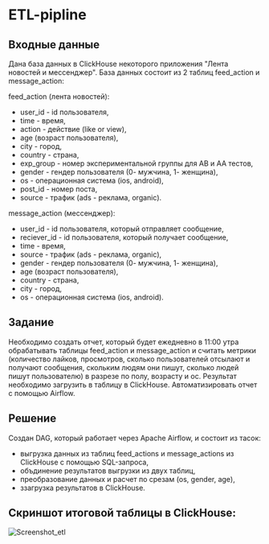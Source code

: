 # ETL-pipline

## Входные данные

Дана база данных в ClickHouse некоторого приложения "Лента новостей и мессенджер". База данных состоит из 2 таблиц feed_action и message_action: 

feed_action (лента новостей):
- user_id - id пользователя,
- time - время,
- action - действие (like or view),
- age (возраст пользователя),
- city - город,
- country - страна,
- exp_group - номер экспериментальной группы для AB и AA тестов,
- gender - гендер пользователя (0- мужчина, 1- женщина),
- os - операционная система (ios, android),
- post_id - номер поста,
- source - трафик (ads - реклама, organic).

message_action (мессенджер):
- user_id - id пользователя, который отправляет сообщение,
- reciever_id - id пользователя, который получает сообщение,
- time - время,
- source - трафик (ads - реклама, organic),
- gender - гендер пользователя (0- мужчина, 1- женщина),
- age (возраст пользователя),
- country - страна,
- city - город,
- os - операционная система (ios, android).

## Задание

Необходимо создать отчет, который будет ежедневно в 11:00 утра обрабатывать таблицы feed_action и message_action и считать метрики (количество лайков, просмотров, сколько пользователей отсылают и получают сообщения, скольким людям они пишут, сколько людей пишут пользователю) в разрезе по полу, возрасту и ос. Результат необходимо загрузить в таблицу в ClickHouse. Автоматизировать отчет с помощью Airflow.

## Решение
Создан DAG, который работает через Apache Airflow, и состоит из тасок:
- выгрузка данных из таблиц feed_actions и message_actions из ClickHouse с помощью SQL-запроса,
- объдинение результатов выгрузки из двух таблиц,
- преобразование данных и расчет по срезам (os, gender, age),
- ззагрузка результатов в ClickHouse.

## Cкриншот итоговой таблицы в ClickHouse:
![Screenshot_etl](https://user-images.githubusercontent.com/122218714/211315263-dbd86abb-c99e-43d6-8598-ba76ff17cbc3.png)
